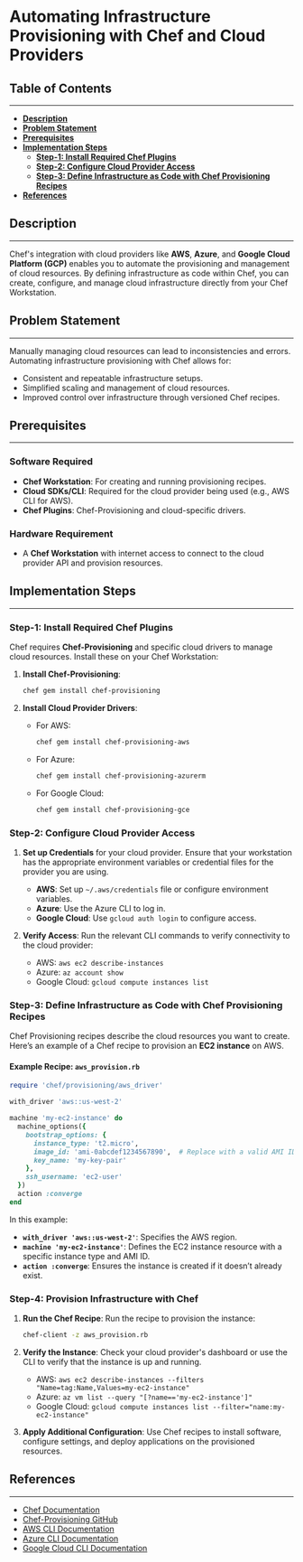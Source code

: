 # **Automating Infrastructure Provisioning with Chef and Cloud Providers**

## **Table of Contents**
---
* [**Description**](#description)  
* [**Problem Statement**](#problem-statement)  
* [**Prerequisites**](#prerequisites)
* [**Implementation Steps**](#implementation-steps) 
  - [**Step-1: Install Required Chef Plugins**](#step-1-install-required-chef-plugins) 
  - [**Step-2: Configure Cloud Provider Access**](#step-2-configure-cloud-provider-access) 
  - [**Step-3: Define Infrastructure as Code with Chef Provisioning Recipes**](#step-3-define-infrastructure-as-code-with-chef-provisioning-recipes) 
* [**References**](#references)

## **Description**
---
Chef's integration with cloud providers like **AWS**, **Azure**, and **Google Cloud Platform (GCP)** enables you to automate the provisioning and management of cloud resources. By defining infrastructure as code within Chef, you can create, configure, and manage cloud infrastructure directly from your Chef Workstation.

## **Problem Statement**
---
Manually managing cloud resources can lead to inconsistencies and errors. Automating infrastructure provisioning with Chef allows for:
- Consistent and repeatable infrastructure setups.
- Simplified scaling and management of cloud resources.
- Improved control over infrastructure through versioned Chef recipes.

## **Prerequisites**
---
### **Software Required**
- **Chef Workstation**: For creating and running provisioning recipes.
- **Cloud SDKs/CLI**: Required for the cloud provider being used (e.g., AWS CLI for AWS).
- **Chef Plugins**: Chef-Provisioning and cloud-specific drivers.

### **Hardware Requirement**
- A **Chef Workstation** with internet access to connect to the cloud provider API and provision resources.

## **Implementation Steps**
---
### **Step-1: Install Required Chef Plugins**

Chef requires **Chef-Provisioning** and specific cloud drivers to manage cloud resources. Install these on your Chef Workstation:

1. **Install Chef-Provisioning**:
   ```bash
   chef gem install chef-provisioning
   ```

2. **Install Cloud Provider Drivers**:
   - For AWS:
     ```bash
     chef gem install chef-provisioning-aws
     ```
   - For Azure:
     ```bash
     chef gem install chef-provisioning-azurerm
     ```
   - For Google Cloud:
     ```bash
     chef gem install chef-provisioning-gce
     ```

### **Step-2: Configure Cloud Provider Access**

1. **Set up Credentials** for your cloud provider. Ensure that your workstation has the appropriate environment variables or credential files for the provider you are using.

   - **AWS**: Set up `~/.aws/credentials` file or configure environment variables.
   - **Azure**: Use the Azure CLI to log in.
   - **Google Cloud**: Use `gcloud auth login` to configure access.

2. **Verify Access**:
   Run the relevant CLI commands to verify connectivity to the cloud provider:
   - AWS: `aws ec2 describe-instances`
   - Azure: `az account show`
   - Google Cloud: `gcloud compute instances list`

### **Step-3: Define Infrastructure as Code with Chef Provisioning Recipes**

Chef Provisioning recipes describe the cloud resources you want to create. Here’s an example of a Chef recipe to provision an **EC2 instance** on AWS.

#### Example Recipe: `aws_provision.rb`

```ruby
require 'chef/provisioning/aws_driver'

with_driver 'aws::us-west-2'

machine 'my-ec2-instance' do
  machine_options({
    bootstrap_options: {
      instance_type: 't2.micro',
      image_id: 'ami-0abcdef1234567890',  # Replace with a valid AMI ID
      key_name: 'my-key-pair'
    },
    ssh_username: 'ec2-user'
  })
  action :converge
end
```

In this example:
- **`with_driver 'aws::us-west-2'`**: Specifies the AWS region.
- **`machine 'my-ec2-instance'`**: Defines the EC2 instance resource with a specific instance type and AMI ID.
- **`action :converge`**: Ensures the instance is created if it doesn’t already exist.

### Step-4: Provision Infrastructure with Chef

1. **Run the Chef Recipe**:
   Run the recipe to provision the instance:

   ```bash
   chef-client -z aws_provision.rb
   ```

2. **Verify the Instance**:
   Check your cloud provider's dashboard or use the CLI to verify that the instance is up and running.

   - AWS: `aws ec2 describe-instances --filters "Name=tag:Name,Values=my-ec2-instance"`
   - Azure: `az vm list --query "[?name=='my-ec2-instance']"`
   - Google Cloud: `gcloud compute instances list --filter="name:my-ec2-instance"`

3. **Apply Additional Configuration**:
   Use Chef recipes to install software, configure settings, and deploy applications on the provisioned resources.

## **References**
---
- [Chef Documentation](https://docs.chef.io/)
- [Chef-Provisioning GitHub](https://github.com/chef/chef-provisioning)
- [AWS CLI Documentation](https://docs.aws.amazon.com/cli/latest/userguide/cli-configure-quickstart.html)
- [Azure CLI Documentation](https://docs.microsoft.com/en-us/cli/azure/install-azure-cli)
- [Google Cloud CLI Documentation](https://cloud.google.com/sdk/docs/)
